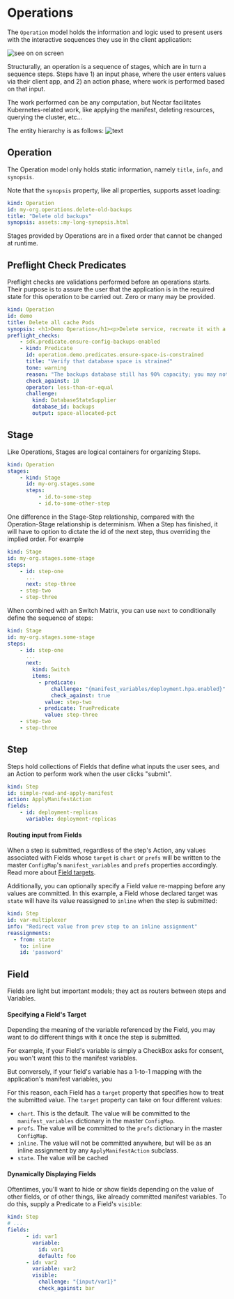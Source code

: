 # Operations


The `Operation` model holds the information and logic 
used to present users with the interactive sequences
they use in the client application:

![see on on screen](https://storage.googleapis.com/nectar-mosaic-public/images/Screenshot%20from%202020-12-02%2010-30-51.png) 

Structurally, an operation is a sequence of stages, which are in
turn a sequence steps. Steps have 1) an input phase, where the user 
enters values via 
their client app, and 2) an action phase, where
work is performed based on that input. 

The work performed can be any computation, but Nectar facilitates
Kubernetes-related work, like applying the manifest, deleting resources,
querying the cluster, etc... 

The entity hierarchy is
as follows:
![text](https://storage.googleapis.com/nectar-mosaic-public/images/operation-hierarchy%20(2).png)

## Operation

The Operation model only holds static information, namely `title`, `info`, and `synopsis`.

Note that the `synopsis` property, like all properties, supports asset loading:
```yaml title="simple"
kind: Operation
id: my-org.operations.delete-old-backups
title: "Delete old backups"
synopsis: assets::my-long-synopsis.html
```

Stages provided by Operations are in a fixed order that cannot be changed
at runtime.

## Preflight Check Predicates

Preflight checks are validations performed before an operations starts.
Their purpose is to assure the user that the application is in the required
state for this operation to be carried out. Zero or many may be provided.

  
```yaml
kind: Operation
id: demo
title: Delete all cache Pods
synopsis: <h1>Demo Operation</h1><p>Delete service, recreate it with a new type.</p>
preflight_checks:
	- sdk.predicate.ensure-config-backups-enabled
	- kind: Predicate
	  id: operation.demo.predicates.ensure-space-is-constrained
	  title: "Verify that database space is strained"
	  tone: warning
	  reason: "The backups database still has 90% capacity; you may not need to purge"  
      check_against: 10
      operator: less-than-or-equal
      challenge:
        kind: DatabaseStateSupplier
        database_id: backups 
        output: space-allocated-pct
```

## Stage

Like Operations, Stages are logical containers for organizing Steps.


```yaml
kind: Operation
stages:
    - kind: Stage
      id: my-org.stages.some
      steps:
          - id.to-some-step
          - id.to-some-other-step   
```

One difference in the Stage-Step relationship, compared with the Operation-Stage
relationship is determinism. When a Step has finished, it will have to option
to dictate the id of the next step, thus overriding the implied order. For example

```yaml
kind: Stage
id: my-org.stages.some-stage
steps:
    - id: step-one
      ...
      next: step-three
    - step-two
    - step-three
```
When combined with an Switch Matrix, you can use `next` to 
conditionally define the sequence of steps:

```yaml
kind: Stage
id: my-org.stages.some-stage
steps:
    - id: step-one
      ...
      next: 
        kind: Switch
        items:
          - predicate:
              challenge: "{manifest_variables/deployment.hpa.enabled}"
              check_against: true
            value: step-two
          - predicate: TruePredicate
            value: step-three
    - step-two
    - step-three
```

## Step

Steps hold collections of Fields that define what inputs the user sees, and an Action 
to perform work when the user clicks "submit".

```yaml
kind: Step
id: simple-read-and-apply-manifest
action: ApplyManifestAction
fields:
    - id: deployment-replicas
      variable: deployment-replicas
```

#### Routing input from Fields 
When a step is submitted, regardless of the step's Action, any values associated with
Fields whose `target` is `chart` or `prefs` will be written to
the master `ConfigMap`'s `manifest_variables` and `prefs` properties 
accordingly. Read more about [Field targets](#Field). 

Additionally, you can optionally specify a Field value re-mapping before any 
values are committed. In this example, a Field whose declared target was `state`
will have its value reassigned to `inline` when the step is submitted:
```yaml
kind: Step
id: var-multiplexer
info: "Redirect value from prev step to an inline assignment"
reassignments:
  - from: state
    to: inline
    id: 'password'
``` 

## Field

Fields are light but important models; they act as routers between
steps and Variables.

#### Specifying a Field's Target

Depending the meaning of the variable referenced by the Field, 
you may want to do different things with it once the 
step is submitted. 

For example, if your Field's variable is simply a 
CheckBox asks for consent, you won't want this 
to the manifest variables.

But conversely, if your field's variable has a 1-to-1 mapping with
the application's manifest variables, you 


For this reason, each Field has a `target` property that specifies
how to treat the submitted value. The `target` property can take on four different values:
- `chart`. This is the default. The value will be committed to the `manifest_variables`
dictionary in the master `ConfigMap`. 
- `prefs`.  The value will be committed to the `prefs` dictionary in 
the master `ConfigMap`.
- `inline`. The value will not be committed anywhere, but will be as an inline assignment
by any `ApplyManifestAction` subclass.
- `state`. The value will be cached  
 
#### Dynamically Displaying Fields

Oftentimes, you'll want to hide or show fields depending on the
value of other fields, or of other things, like already committed manifest 
variables. To do this, supply a Predicate to a Field's `visible`:

```yaml
kind: Step
# ...
fields:
      - id: var1
        variable: 
          id: var1
          default: foo
      - id: var2
        variable: var2
        visible:
          challenge: "{input/var1}"
          check_against: bar
```
